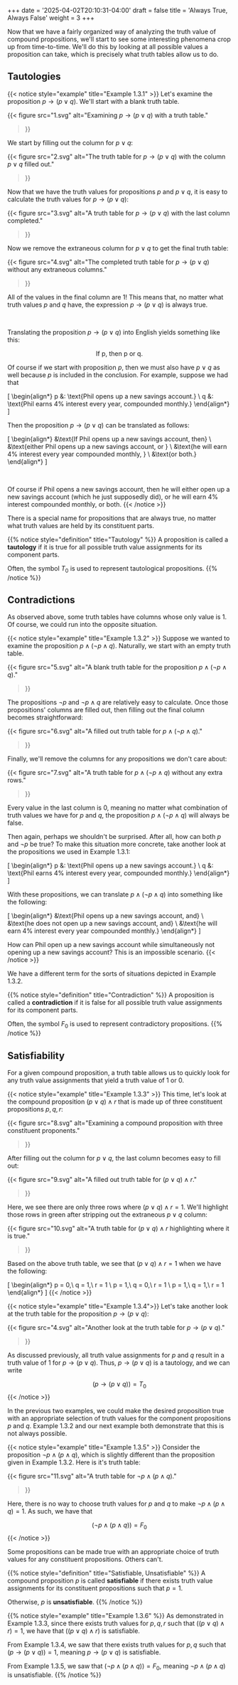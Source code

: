 +++
date = '2025-04-02T20:10:31-04:00'
draft = false
title = 'Always True, Always False'
weight = 3
+++

Now that we have a fairly organized way of analyzing the truth value of compound propositions, we'll start to see some interesting phenomena crop up from time-to-time. We'll do this by looking at all possible values a proposition can take, which is precisely what truth tables allow us to do.

## Tautologies

{{< notice style="example" title="Example 1.3.1" >}}
Let's examine the proposition $p \rightarrow (p \lor q)$. We'll start with a blank truth table.

{{< figure
    src="1.svg"
    alt="Examining $p \rightarrow (p \lor q)$ with a truth table."
>}}

We start by filling out the column for $p \lor q$:

{{< figure
    src="2.svg"
    alt="The truth table for $p \rightarrow (p \lor q)$ with the column $p \lor q$ filled out."
>}}

Now that we have the truth values for propositions $p$ and $p \lor q$, it is easy to calculate the truth values for $p \rightarrow (p \lor q)$: 

{{< figure
    src="3.svg"
    alt="A truth table for $p \rightarrow (p \lor q)$ with the last column completed."
>}}

Now we remove the extraneous column for $p \lor q$ to get the final truth table:

{{< figure
    src="4.svg"
    alt="The completed truth table for $p \rightarrow (p \lor q)$ without any extraneous columns."
>}}

All of the values in the final column are $1$! This means that, no matter what truth values $p$ and $q$ have, the expression $p \rightarrow (p \lor q)$ is always $\text{true}$.

$$~$$

Translating the proposition $p \rightarrow (p \lor q)$ into English yields something like this:

$$\text{If p, then p or q.}$$

Of course if we start with proposition $p$, then we must also have $p \lor q$ as well because $p$ is included in the conclusion. For example, suppose we had that 

\[
\begin{align*}
p &: \text{Phil opens up a new savings account.} \\
q &: \text{Phil earns 4% interest every year, compounded monthly.}
\end{align*}
\]

Then the proposition $p \rightarrow (p \lor q)$ can be translated as follows:

\[
\begin{align*}
&\text{If Phil opens up a new savings account, then} \\
&\text{either Phil opens up a new savings account, or } \\
&\text{he will earn 4% interest every year compounded monthly, } \\
&\text{or both.}
\end{align*}
\]

$$~$$

Of course if Phil opens a new savings account, then he will either open up a new savings account (which he just supposedly did), or he will earn 4% interest compounded monthly, or both.
{{< /notice >}}

There is a special name for propositions that are always true, no matter what truth values are held by its constituent parts.

{{% notice style="definition" title="Tautology" %}}
A proposition is called a **tautology** if it is true for all possible truth value assignments for its component parts.

Often, the symbol $T_0$ is used to represent tautological propositions.
{{% /notice %}}

## Contradictions

As observed above, some truth tables have columns whose only value is $1$. Of course, we could run into the opposite situation.

{{< notice style="example" title="Example 1.3.2" >}}
Suppose we wanted to examine the proposition $p \land (\neg p \land q)$. Naturally, we start with an empty truth table.

{{< figure
    src="5.svg"
    alt="A blank truth table for the proposition $p \land (\neg p \land q)$."
>}}

The propositions $\neg p$ and $\neg p \land q$ are relatively easy to calculate. Once those propositions' columns are filled out, then filling out the final column becomes straightforward:

{{< figure
    src="6.svg"
    alt="A filled out truth table for $p \land (\neg p \land q)$."
>}}

Finally, we'll remove the columns for any propositions we don't care about:

{{< figure
    src="7.svg"
    alt="A truth table for $p \land (\neg p \land q)$ without any extra rows."
>}}

Every value in the last column is $0$, meaning no matter what combination of truth values we have for $p$ and $q$, the proposition $p \land (\neg p \land q)$ will always be $\text{false}$.

Then again, perhaps we shouldn't be surprised. After all, how can both $p$ and $\neg p$ be true? To make this situation more concrete, take another look at the propositions we used in Example 1.3.1:

\[
\begin{align*}
p &: \text{Phil opens up a new savings account.} \\
q &: \text{Phil earns 4% interest every year, compounded monthly.}
\end{align*}
\]

With these propositions, we can translate $p \land (\neg p \land q)$ into something like the following:

\[
\begin{align*}
&\text{Phil opens up a new savings account, and} \\
&\text{he does not open up a new savings account, and} \\
&\text{he will earn 4% interest every year compounded monthly.}
\end{align*}
\]

How can Phil open up a new savings account while simultaneously not opening up a new savings account? This is an impossible scenario.
{{< /notice >}}

We have a different term for the sorts of situations depicted in Example 1.3.2.

{{% notice style="definition" title="Contradiction" %}}
A proposition is called a **contradiction** if it is false for all possible truth value assignments for its component parts.

Often, the symbol $F_0$ is used to represent contradictory propositions.
{{% /notice %}}

## Satisfiability

For a given compound proposition, a truth table allows us to quickly look for any truth value assignments that yield a truth value of $1$ or $0$.

{{< notice style="example" title="Example 1.3.3" >}}
This time, let's look at the compound proposition $(p \lor q) \land r$ that is made up of three constituent propositions $p, q, r$:

{{< figure
    src="8.svg"
    alt="Examining a compound proposition with three constituent proponents."
>}}

After filling out the column for $p \lor q$, the last column becomes easy to fill out:

{{< figure
    src="9.svg"
    alt="A filled out truth table for $(p \lor q) \land r$."
>}}

Here, we see there are only three rows where $(p \lor q) \land r = 1$. We'll highlight those rows in green after stripping out the extraneous $p \lor q$ column:

{{< figure
    src="10.svg"
    alt="A truth table for $(p \lor q) \land r$ highlighting where it is true."
>}}

Based on the above truth table, we see that $(p \lor q) \land r = 1$ when we have the following:

\[
\begin{align*}
p = 0,\ q = 1,\ r = 1 \\
p = 1,\ q = 0,\ r = 1 \\
p = 1,\ q = 1,\ r = 1
\end{align*}
\]
{{< /notice >}}

{{< notice style="example" title="Example 1.3.4">}}
Let's take another look at the truth table for the proposition $p \rightarrow (p \lor q)$:

{{< figure 
    src="4.svg"
    alt="Another look at the truth table for $p \rightarrow (p \lor q)$."
>}}

As discussed previously, all truth value assignments for $p$ and $q$ result in a truth value of $1$ for $p \rightarrow (p \lor q)$. Thus, $p \rightarrow (p \lor q)$ is a tautology, and we can write 

$$\bigl(p \rightarrow (p \lor q)\bigr) = T_0$$
{{< /notice >}}

In the previous two examples, we could make the desired proposition true with an appropriate selection of truth values for the component propositions $p$ and $q$. Example 1.3.2 and our next example both demonstrate that this is not always possible.

{{< notice style="example" title="Example 1.3.5" >}}
Consider the proposition $\neg p \land (p \land q)$, which is slightly different than the proposition given in Example 1.3.2. Here is it's truth table:

{{< figure
    src="11.svg"
    alt="A truth table for $\neg p \land (p \land q)$."
>}}

Here, there is no way to choose truth values for $p$ and $q$ to make $\neg p \land (p \land q) = 1$. As such, we have that 

$$\bigl(\neg p \land (p \land q)\bigr) = F_0$$
{{< /notice >}}

Some propositions can be made true with an appropriate choice of truth values for any constituent propositions. Others can't.

{{% notice style="definition" title="Satisfiable, Unsatisfiable" %}}
A compound proposition $p$ is called **satisfiable** if there exists truth value assignments for its constituent propositions such that $p = 1$.

Otherwise, $p$ is **unsatisfiable**.
{{% /notice %}}

{{% notice style="example" title="Example 1.3.6" %}}
As demonstrated in Example 1.3.3, since there exists truth values for $p, q, r$ such that $\bigl((p \lor q) \land r\bigr) = 1$, we have that $\bigl((p \lor q) \land r\bigr)$ is satisfiable.

From Example 1.3.4, we saw that there exists truth values for $p, q$ such that $\bigl(p \rightarrow (p \lor q)\bigr) = 1$, meaning $p \rightarrow (p \lor q)$ is satisfiable.

From Example 1.3.5, we saw that $\bigl(\neg p \land (p \land q)\bigr) = F_0$, meaning $\neg p \land (p \land q)$ is unsatisfiable.
{{% /notice %}}